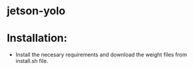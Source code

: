 # jetson-yolo

# Installation:

* Install the necesary requirements and download the weight files from install.sh file.

